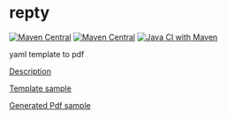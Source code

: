 repty
=================

[![Maven Central](https://img.shields.io/maven-central/v/com.uchicom/repty.svg)](http://search.maven.org/#search|ga|1|com.uchicom.repty)
[![Maven Central](https://img.shields.io/github/license/uchicom/repty.svg)](http://www.apache.org/licenses/LICENSE-2.0.txt)
[![Java CI with Maven](https://github.com/uchicom/repty/actions/workflows/package.yml/badge.svg)](https://github.com/uchicom/repty/actions/workflows/package.yml)

yaml template to pdf

[Description](https://github.com/uchicom/repty/wiki)

[Template sample](https://github.com/uchicom/repty/blob/master/src/test/resources/template.yaml)

[Generated Pdf sample](https://github.com/uchicom/repty/blob/master/result/0sample.pdf)
